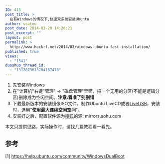 ```yaml
---
ID: 415
post_title: >
  在有Windows的情况下,快速双系统安装Ubuntu
author: scateu
post_date: 2014-03-20 14:26:21
post_excerpt: ""
layout: post
permalink: >
  http://www.hackrf.net/2014/03/windows-ubuntu-fast-installation/
published: true
views:
  - "1541"
duoshuo_thread_id:
  - "1312073613704167478"
---
```

<ol>
	<li>先安装Windows</li>
	<li>在"计算机"右键"管理" -&gt; "磁盘管理"里面，把一个无用的分区(不能是逻辑分区)删除成为空闲空间。<strong>注意:看准了别删错</strong></li>
	<li>下载最新版本的安装镜像ISO文件，制作Ubuntu LiveCD或者<a href="http://lovely1450408.blog.163.com/blog/static/91235900201252534745172/">LiveUSB</a>，安装时，选用"<strong>使用最大连续空闲空间</strong>"。</li>
	<li>安装好之后，配置软件源为<a href="http://www.linuxidc.com/Linux/2012-07/65762.htm">搜狐</a>的源: mirrors.sohu.com</li>
</ol>
本文只提供思路，实际操作时，请找几篇教程看一看先。
<h2>参考</h2>
[1] <a href="https://help.ubuntu.com/community/WindowsDualBoot">https://help.ubuntu.com/community/WindowsDualBoot</a>

&nbsp;
